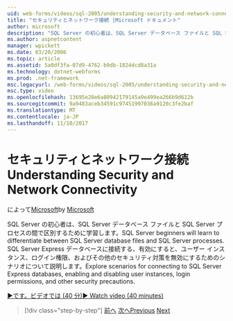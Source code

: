 ```yaml
---
uid: web-forms/videos/sql-2005/understanding-security-and-network-connectivity
title: "セキュリティとネットワーク接続 |Microsoft ドキュメント"
author: microsoft
description: "SQL Server の初心者は、SQL Server データベース ファイルと SQL Server プロセスの間で区別するために学習します。 SQL Server E. に接続するためのシナリオを調査するには."
ms.author: aspnetcontent
manager: wpickett
ms.date: 03/20/2006
ms.topic: article
ms.assetid: 5a0df3fa-07d9-4762-b9db-1824dcd8a31a
ms.technology: dotnet-webforms
ms.prod: .net-framework
msc.legacyurl: /web-forms/videos/sql-2005/understanding-security-and-network-connectivity
msc.type: video
ms.openlocfilehash: 13695e28e6a80942179145a9e499ea266b9d612b
ms.sourcegitcommit: 9a9483aceb34591c97451997036a9120c3fe2baf
ms.translationtype: MT
ms.contentlocale: ja-JP
ms.lasthandoff: 11/10/2017
---
```

<a name="understanding-security-and-network-connectivity"></a><span data-ttu-id="e617c-104">セキュリティとネットワーク接続</span><span class="sxs-lookup"><span data-stu-id="e617c-104">Understanding Security and Network Connectivity</span></span>
====================
<span data-ttu-id="e617c-105">によって[Microsoft](https://github.com/microsoft)</span><span class="sxs-lookup"><span data-stu-id="e617c-105">by [Microsoft](https://github.com/microsoft)</span></span>

<span data-ttu-id="e617c-106">SQL Server の初心者は、SQL Server データベース ファイルと SQL Server プロセスの間で区別するために学習します。</span><span class="sxs-lookup"><span data-stu-id="e617c-106">SQL Server beginners will learn to differentiate between SQL Server database files and SQL Server processes.</span></span> <span data-ttu-id="e617c-107">SQL Server Express データベースに接続する、有効にすると、ユーザー インスタンス、ログイン権限、およびその他のセキュリティ対策を無効にするためのシナリオについて説明します。</span><span class="sxs-lookup"><span data-stu-id="e617c-107">Explore scenarios for connecting to SQL Server Express databases, enabling and disabling user instances, login permissions, and other security precautions.</span></span>

[<span data-ttu-id="e617c-108">&#9654;です。ビデオでは (40 分)</span><span class="sxs-lookup"><span data-stu-id="e617c-108">&#9654; Watch video (40 minutes)</span></span>](https://channel9.msdn.com/Blogs/ASP-NET-Site-Videos/understanding-security-and-network-connectivity)

>[!div class="step-by-step"]
<span data-ttu-id="e617c-109">[前へ](more-structured-query-language.md)
[次へ](connecting-your-web-application-to-sql-server-2005-express-edition.md)</span><span class="sxs-lookup"><span data-stu-id="e617c-109">[Previous](more-structured-query-language.md)
[Next](connecting-your-web-application-to-sql-server-2005-express-edition.md)</span></span>
